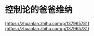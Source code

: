 # 控制论的爸爸维纳








[https://zhuanlan.zhihu.com/p/137965781](https://zhuanlan.zhihu.com/p/137965781)












